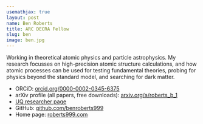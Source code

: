 ```yaml
---
usemathjax: true
layout: post
name: Ben Roberts
title: ARC DECRA Fellow
slug: ben
image: ben.jpg
---
```


Working in theoretical atomic physics and particle astrophysics. My research focusses on high-precision atomic structure calculations, and how atomic processes can be used for testing fundamental theories, probing for physics beyond the standard model, and searching for dark matter.

* ORCiD: [orcid.org/0000-0002-0345-6375](https://orcid.org/0000-0002-0345-6375)
* arXiv profile (all papers, free downloads): [arxiv.org/a/roberts_b_1](https://arxiv.org/a/roberts_b_1.html)
* [UQ researcher page](https://researchers.uq.edu.au/researcher/24237)
* GitHub: [github.com/benroberts999](https://github.com/benroberts999)
* Home page: [roberts999.com](https://roberts999.com)
